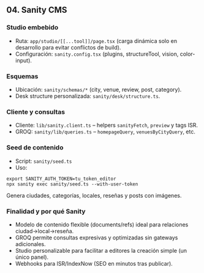## 04. Sanity CMS

### Studio embebido

- Ruta: `app/studio/[[...tool]]/page.tsx` (carga dinámica solo en desarrollo para evitar conflictos de build).
- Configuración: `sanity.config.tsx` (plugins, structureTool, vision, color-input).

### Esquemas

- Ubicación: `sanity/schemas/*` (city, venue, review, post, category).
- Desk structure personalizada: `sanity/desk/structure.ts`.

### Cliente y consultas

- Cliente: `lib/sanity.client.ts` – helpers `sanityFetch`, `preview` y tags ISR.
- GROQ: `sanity/lib/queries.ts` – `homepageQuery`, `venuesByCityQuery`, etc.

### Seed de contenido

- Script: `sanity/seed.ts`
- Uso:

```
export SANITY_AUTH_TOKEN=tu_token_editor
npx sanity exec sanity/seed.ts --with-user-token
```

Genera ciudades, categorías, locales, reseñas y posts con imágenes.

### Finalidad y por qué Sanity

- Modelo de contenido flexible (documents/refs) ideal para relaciones ciudad→local→reseña.
- GROQ permite consultas expresivas y optimizadas sin gateways adicionales.
- Studio personalizable para facilitar a editores la creación simple (un único panel).
- Webhooks para ISR/IndexNow (SEO en minutos tras publicar).


